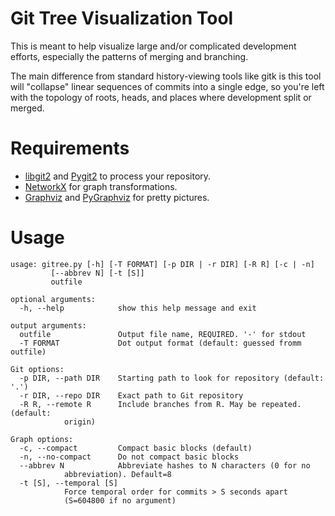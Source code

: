 # Git Tree Visualization Tool

This is meant to help visualize large and/or complicated development
efforts, especially the patterns of merging and branching.

The main difference from standard history-viewing tools like gitk is
this tool will "collapse" linear sequences of commits into a single
edge, so you're left with the topology of roots, heads, and places
where development split or merged.


# Requirements

* [libgit2](http://libgit2.github.com/) and
  [Pygit2](https://github.com/libgit2/pygit2) to process your repository.
* [NetworkX](http://networkx.lanl.gov/) for graph transformations.
* [Graphviz](http://www.graphviz.org/) and
  [PyGraphviz](http://networkx.lanl.gov/pygraphviz/) for pretty
  pictures.
  
# Usage

    usage: gitree.py [-h] [-T FORMAT] [-p DIR | -r DIR] [-R R] [-c | -n]
		     [--abbrev N] [-t [S]]
		     outfile
    
    optional arguments:
      -h, --help            show this help message and exit
    
    output arguments:
      outfile               Output file name, REQUIRED. '-' for stdout
      -T FORMAT             Dot output format (default: guessed fromm outfile)
    
    Git options:
      -p DIR, --path DIR    Starting path to look for repository (default: '.')
      -r DIR, --repo DIR    Exact path to Git repository
      -R R, --remote R      Include branches from R. May be repeated. (default:
			    origin)
    
    Graph options:
      -c, --compact         Compact basic blocks (default)
      -n, --no-compact      Do not compact basic blocks
      --abbrev N            Abbreviate hashes to N characters (0 for no
			    abbreviation). Default=8
      -t [S], --temporal [S]
			    Force temporal order for commits > S seconds apart
			    (S=604800 if no argument)

